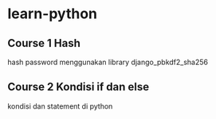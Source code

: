 # learn-python

## Course 1 Hash
hash password menggunakan library django_pbkdf2_sha256

## Course 2 Kondisi if dan else
kondisi dan statement di python
